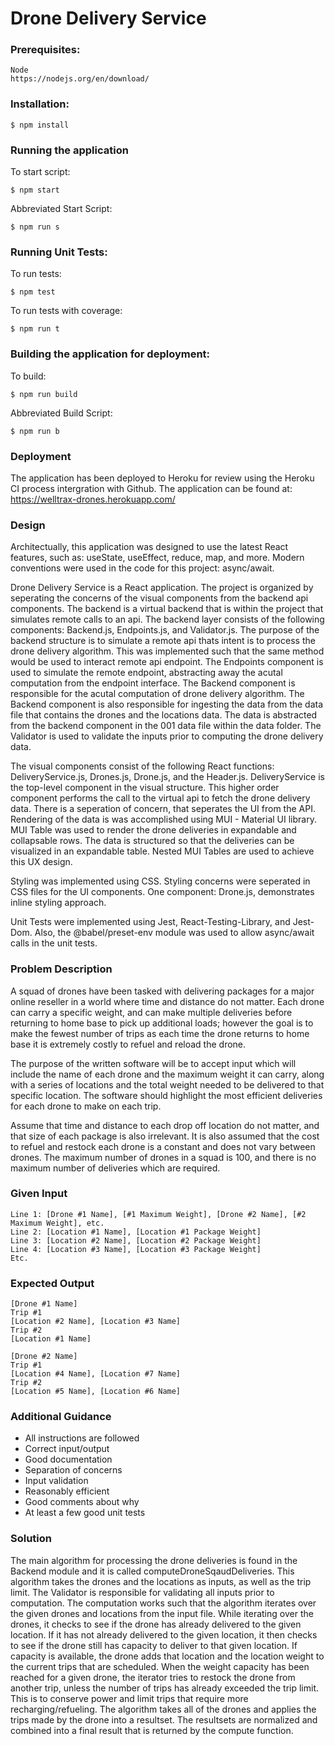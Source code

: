 # Drone Delivery Service

### Prerequisites:

```
Node 
https://nodejs.org/en/download/
```

### Installation:

```
$ npm install
```

### Running the application

To start script:
```
$ npm start
```

Abbreviated Start Script:
```
$ npm run s
```

### Running Unit Tests:

To run tests:
```
$ npm test
```

To run tests with coverage:
```
$ npm run t
```

### Building the application for deployment:

To build:
```
$ npm run build 
```

Abbreviated Build Script:
```
$ npm run b
```

### Deployment
The application has been deployed to Heroku for review using the Heroku CI process intergration with Github. The application can be found at: https://welltrax-drones.herokuapp.com/

### Design
Architectually, this application was designed to use the latest React features, such as: useState, useEffect, reduce, map, and more. Modern conventions were used in the code for this project: async/await.

Drone Delivery Service is a React application. The project is organized by seperating the concerns of the visual components from the backend api components. The backend is a virtual backend that is within the project that simulates remote calls to an api. The backend layer consists of the following components: Backend.js, Endpoints.js, and Validator.js. The purpose of the backend structure is to simulate a remote api thats intent is to process the drone delivery algorithm. This was implemented such that the same method would be used to interact remote api endpoint. The Endpoints component is used to simulate the remote endpoint, abstracting away the acutal computation from the endpoint interface. The Backend component is responsible for the acutal computation of drone delivery algorithm. The Backend component is also responsible for ingesting the data from the data file that contains the drones and the locations data.  The data is abstracted from the backend component in the 001 data file within the data folder. The Validator is used to validate the inputs prior to computing the drone delivery data.

The visual components consist of the following React functions: DeliveryService.js, Drones.js, Drone.js, and the Header.js. DeliveryService is the top-level component in the visual structure. This higher order component performs the call to the virtual api to fetch the drone delivery data. There is a seperation of concern, that seperates the UI from the API. Rendering of the data is was accomplished using MUI - Material UI library. MUI Table was used to render the drone deliveries in expandable and collapsable rows. The data is structured so that the deliveries can be visualized in an expandable table. Nested MUI Tables are used to achieve this UX design.

Styling was implemented using CSS. Styling concerns were seperated in CSS files for the UI components. One component: Drone.js, demonstrates inline styling approach. 


Unit Tests were implemented using Jest, React-Testing-Library, and Jest-Dom.  Also, the @babel/preset-env module was used to allow async/await calls in the unit tests.


### Problem Description

A squad of drones have been tasked with delivering packages for a major online reseller in a world where time and distance do not matter.  Each drone can carry a specific weight, and can make multiple deliveries before returning to home base to pick up additional loads; however the goal is to make the fewest number of trips as each time the drone returns to home base it is extremely costly to refuel and reload the drone.

The purpose of the written software will be to accept input which will include the name of each drone and the maximum weight it can carry, along with a series of locations and the total weight needed to be delivered to that specific location.  The software should highlight the most efficient deliveries for each drone to make on each trip.

Assume that time and distance to each drop off location do not matter, and that size of each package is also irrelevant.  It is also assumed that the cost to refuel and restock each drone is a constant and does not vary between drones.  The maximum number of drones in a squad is 100, and there is no maximum number of deliveries which are required.

### Given Input
```
Line 1: [Drone #1 Name], [#1 Maximum Weight], [Drone #2 Name], [#2 Maximum Weight], etc.
Line 2: [Location #1 Name], [Location #1 Package Weight]
Line 3: [Location #2 Name], [Location #2 Package Weight]
Line 4: [Location #3 Name], [Location #3 Package Weight]
Etc.
```
### Expected Output
```
[Drone #1 Name]
Trip #1
[Location #2 Name], [Location #3 Name]
Trip #2
[Location #1 Name]

[Drone #2 Name]
Trip #1
[Location #4 Name], [Location #7 Name]
Trip #2
[Location #5 Name], [Location #6 Name]
```

### Additional Guidance
- All instructions are followed 
- Correct input/output  
- Good documentation 
- Separation of concerns 
- Input validation 
- Reasonably efficient 
- Good comments about why 
- At least a few good unit tests 


### Solution

The main algorithm for processing the drone deliveries is found in the Backend module and it is called computeDroneSqaudDeliveries. This algorithm takes the drones and the locations as inputs, as well as the trip limit. The Validator is responsible for validating all inputs prior to computation. The computation works such that the algorithm iterates over the given drones and locations from the input file. While iterating over the drones, it checks to see if the drone has already delivered to the given location. If it has not already delivered to the given location, it then checks to see if the drone still has capacity to deliver to that given location. If capacity is available, the drone adds that location and the location weight to the current trips that are scheduled. When the weight capacity has been reached for a given drone, the iterator tries to restock the drone from another trip, unless the number of trips has already exceeded the trip limit. This is to conserve power and limit trips that require more recharging/refueling. The algorithm takes all of the drones and applies the trips made by the drone into a resultset. The resultsets are normalized and combined into a final result that is returned by the compute function. 